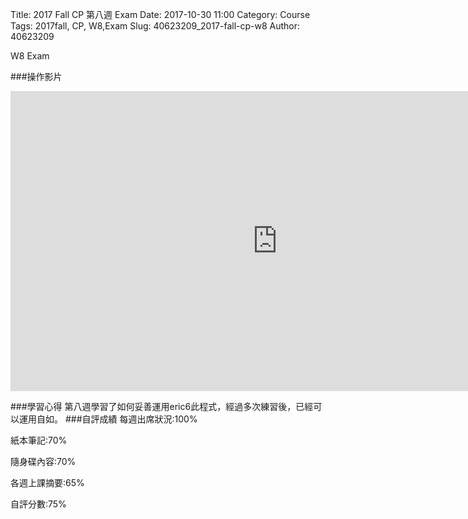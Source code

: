 Title: 2017 Fall CP 第八週 Exam
Date: 2017-10-30 11:00
Category: Course
Tags: 2017fall, CP, W8,Exam 
Slug: 40623209_2017-fall-cp-w8
Author: 40623209

W8 Exam

<!-- PELICAN_END_SUMMARY -->

###操作影片
<iframe width="854" height="480" src="https://www.youtube.com/embed/srGdrWtHT9k" frameborder="0" gesture="media" allowfullscreen></iframe>

###學習心得
第八週學習了如何妥善運用eric6此程式，經過多次練習後，已經可以運用自如。
###自評成績 
   每週出席狀況:100%

   紙本筆記:70%

   隨身碟內容:70%

   各週上課摘要:65%

   自評分數:75%
